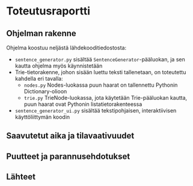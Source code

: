 # Toteutusraportti

## Ohjelman rakenne

Ohjelma koostuu neljästä lähdekooditiedostosta:
* `sentence_generator.py` sisältää `SentenceGenerator`-pääluokan, ja sen kautta ohjelma myös käynnistetään
* Trie-tietorakenne, johon sisään luettu teksti tallenetaan, on toteutettu kahdella eri tavalla:
  * `nodes.py` Nodes-luokassa puun haarat on tallennettu Pythonin Dictionary-olioon
  * `trie.py` TrieNode-luokassa, jota käytetään Trie-pääluokan kautta, puun haarat ovat Pythonin listatietorakenteessa
* `sentence_generator_ui.py` sisältää tekstipohjaisen, interaktiivisen käyttöliittymän koodin

## Saavutetut aika ja tilavaativuudet

## Puutteet ja parannusehdotukset

## Lähteet

